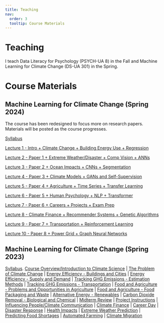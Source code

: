 ```yaml
---
title: Teaching
nav:
  order: 3
  tooltip: Course Materials
---
```


# <i class="fas fa-tools"></i>Teaching

I teach Data Literacy for Psychology (PSYCH-UA 8) in the Fall and Machine Learning for Climate Change (DS-UA 301) in the Spring. 

# Course Materials
## Machine Learning for Climate Change (Spring 2024)
The course has been redesigned to focus more on research papers. Materials will be posted as the course progresses.

[Syllabus](https://lindsay-lab.github.io/ClimateML_Lectures/ML%20for%20Climate%20Syllabus%20Spring%2024-2.pdf)

[Lecture 1 - Intro + Climate Change + Building Energy Use + Regression](https://lindsay-lab.github.io/ClimateML_Lectures/Lecture%201%20-%20Intro%20%2B%20Energy%20%2B%20Regression.pdf)

[Lecture 2 - Paper 1 + Extreme Weather/Disaster + Comp Vision + ANNs](https://lindsay-lab.github.io/ClimateML_Lectures/Lecture%202%20-%20Paper%201%20%2B%20Extreme%20Weather%20%2B%20Comp%20Vision.pdf)

[Lecture 3 - Paper 2 + Ocean Impacts + CNNs + Segmentation](https://lindsay-lab.github.io/ClimateML_Lectures/Lecture%203%20-%20Paper%202%20%2B%20Ocean%20Impacts%20%2B%20CNN_Segmentation.pdf)

[Lecture 4 - Paper 3 + Climate Models + GANs and Self-Supervision](https://lindsay-lab.github.io/ClimateML_Lectures/Lecture%204%20-%20Paper%203%20%2B%20Climate%20Models%20%2B%20GANs%20and%20Self-Supervision.pdf)

[Lecture 5 - Paper 4 + Agriculture + Time Series + Transfer Learning](https://lindsay-lab.github.io/ClimateML_Lectures/Lecture%205%20-%20Paper%204%20%2B%20Agriculture%20%2B%20Time%20Series%20%2B%20Transfer%20Learning.pdf)

[Lecture 6 - Paper 5 + Human Psychology + NLP + Transformer](https://lindsay-lab.github.io/ClimateML_Lectures/Lecture%206%20-%20Paper%205%20%2B%20Human%20Psychology%20%2B%20NLP%20%2B%20Transformer.pdf)

[Lecture 7 - Paper 6 + Careers + Projects + Exam Prep](https://lindsay-lab.github.io/ClimateML_Lectures/Lecture%207%20-%20Paper%206%20%2B%20Careers%20%2B%20Projects%20%2B%20Exam%20Prep-1.pdf)

[Lecture 8 - Climate Finance + Recommender Systems + Genetic Algorithms](https://lindsay-lab.github.io/ClimateML_Lectures/Lecture%208%20.pdf)

[Lecture 9 - Paper 7 + Transportation + Reinforcement Learning](https://lindsay-lab.github.io/ClimateML_Lectures/Lecture%209.pdf)

[Lecture 10 - Paper 8 + Power Grid + Graph Neural Networks](https://lindsay-lab.github.io/ClimateML_Lectures/Lecture%2010%20-%20Paper%208%20%2B%20Power%20Grid%20%2B%20Graph%20Neural%20Networks.pdf)

## Machine Learning for Climate Change (Spring 2023)
[Syllabus](https://lindsay-lab.github.io/ClimateML_Lectures/ML%20for%20Climate%20Syllabus-3.pdf).
[Course Overview/Introduction to Climate Science](https://lindsay-lab.github.io/ClimateML_Lectures/Intro_Climate%20Science.pdf) | 
[The Problem of Climate Change](https://lindsay-lab.github.io/ClimateML_Lectures/Climate%20Change.pdf) | 
[Energy Efficiency - Buildings and Cities](https://lindsay-lab.github.io/ClimateML_Lectures/3%20-%20Energy%20Efficiency%20-%20Buildings.pdf) | 
[Energy Efficiency - Supply and Demand](https://lindsay-lab.github.io/ClimateML_Lectures/4%20-Energy%20Efficiency%20-%20Supply%20and%20Demand.pdf) | 
[Tracking GHG Emissions - Estimation Methods](https://lindsay-lab.github.io/ClimateML_Lectures/Tracking%20greenhouse%20gas%20emissions%20-%20Estimation%20and%20Measurement.pdf) | 
[Tracking GHG Emissions - Transportation](https://lindsay-lab.github.io/ClimateML_Lectures/Estimating%20and%20Controlling%20Transportation%20Emissions.pdf) | 
[Food and Agriculture - Problems and Opportunities in Agriculture](https://lindsay-lab.github.io/ClimateML_Lectures/Food%20and%20Agriculture%20Emissions.pdf) | 
[Food and Agriculture - Food Packaging and Waste](https://lindsay-lab.github.io/ClimateML_Lectures/Food%20production%20and%20waste.pdf) | 
[Alternative Energy - Renewables](https://lindsay-lab.github.io/ClimateML_Lectures/Alternative%20Energy%20Sources.pdf) | 
[Carbon Dioxide Removal - Biological and Chemical](https://lindsay-lab.github.io/ClimateML_Lectures/Carbon%20dioxide%20removal.pdf) | 
[Midterm Review](https://lindsay-lab.github.io/ClimateML_Lectures/Midterm%20Review.pdf) | 
[Project Instructions](https://lindsay-lab.github.io/ClimateML_Lectures/Project%20Instructions.pdf) | 
[Influencing People/Climate Communication](https://lindsay-lab.github.io/ClimateML_Lectures/Influencing%20people.pdf) | 
[Climate Finance](https://lindsay-lab.github.io/ClimateML_Lectures/Climate%20Finance.pdf) | 
[Career Day](https://lindsay-lab.github.io/ClimateML_Lectures/Career%20Day.pdf) | 
[Disaster Response](https://lindsay-lab.github.io/ClimateML_Lectures/Disaster%20Response.pdf) | 
[Health Impacts](https://lindsay-lab.github.io/ClimateML_Lectures/Health%20Impacts.pdf) | 
[Extreme Weather Prediction](https://lindsay-lab.github.io/ClimateML_Lectures/Extreme%20Weather%20Event%20Prediction.pdf) | 
[Predicting Food Shortages](https://lindsay-lab.github.io/ClimateML_Lectures/Predicting%20food%20shortages.pdf) | 
[Automated Farming](https://lindsay-lab.github.io/ClimateML_Lectures/Automated%20Farming.pdf) | 
[Climate Migration](https://lindsay-lab.github.io/ClimateML_Lectures/Climate%20Migration.pdf) 

<!--{% include search-info.html %}

{% include section.html %}

## Featured

{% include list.html component="card" data="tools" filters="group: featured" %}

{% include section.html %}

## More

{% include list.html component="card" data="tools" filters="group: more" style="small" %}-->

